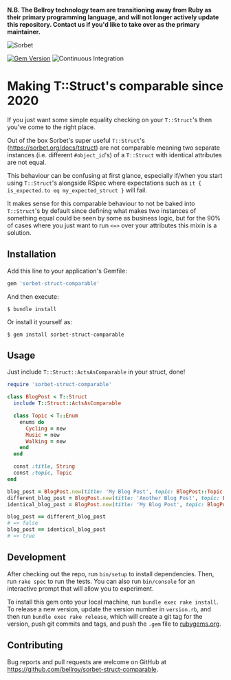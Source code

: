 **N.B. The Bellroy technology team are transitioning away from Ruby as their primary programming language, and will not longer actively update this repository. Contact us if you'd like to take over as the primary maintainer.**

![Sorbet](https://user-images.githubusercontent.com/2643026/84757714-60be0600-afbc-11ea-8c0e-7da839ea1712.png)

[![Gem Version](https://badge.fury.io/rb/sorbet-struct-comparable.svg)](https://badge.fury.io/rb/sorbet-struct-comparable) ![Continuous Integration](https://github.com/bellroy/sorbet-struct-comparable/workflows/Continuous%20Integration/badge.svg)
# Making T::Struct's comparable since 2020

If you just want some simple equality checking on your `T::Struct`'s then you've come to the right place.

Out of the box Sorbet's super useful `T::Struct`'s (<https://sorbet.org/docs/tstruct>) are not comparable meaning two separate instances (i.e. different `#object_id`'s) of a `T::Struct` with identical attributes are not equal.

This behaviour can be confusing at first glance, especially if/when you start using `T::Struct`'s alongside RSpec where expectations such as `it { is_expected.to eq my_expected_struct }` will fail.

It makes sense for this comparable behaviour to not be baked into `T::Struct`'s by default since defining what makes two instances of something equal could be seen by some as business logic, but for the 90% of cases where you just want to run `<=>` over your attributes this mixin is a solution.

## Installation

Add this line to your application's Gemfile:

```ruby
gem 'sorbet-struct-comparable'
```

And then execute:

    $ bundle install

Or install it yourself as:

    $ gem install sorbet-struct-comparable

## Usage

Just include `T::Struct::ActsAsComparable` in your struct, done!

```ruby
require 'sorbet-struct-comparable'

class BlogPost < T::Struct
  include T::Struct::ActsAsComparable

  class Topic < T::Enum
    enums do
      Cycling = new
      Music = new
      Walking = new
    end
  end

  const :title, String
  const :topic, Topic
end

blog_post = BlogPost.new(title: 'My Blog Post', topic: BlogPost::Topic::Cycling)
different_blog_post = BlogPost.new(title: 'Another Blog Post', topic: BlogPost::Topic::Walking)
identical_blog_post = BlogPost.new(title: 'My Blog Post', topic: BlogPost::Topic::Cycling)

blog_post == different_blog_post
# => false
blog_post == identical_blog_post
# => true
```

## Development

After checking out the repo, run `bin/setup` to install dependencies. Then, run `rake spec` to run the tests. You can also run `bin/console` for an interactive prompt that will allow you to experiment.

To install this gem onto your local machine, run `bundle exec rake install`. To release a new version, update the version number in `version.rb`, and then run `bundle exec rake release`, which will create a git tag for the version, push git commits and tags, and push the `.gem` file to [rubygems.org](https://rubygems.org).

## Contributing

Bug reports and pull requests are welcome on GitHub at https://github.com/bellroy/sorbet-struct-comparable.
